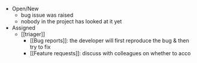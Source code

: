 - Open/New
	- bug issue was raised
	- nobody in the project has looked at it yet
- Assigned
	- [[triager]]
		- [[Bug reports]]: the developer will first reproduce the bug & then try to fix
		- [[Feature requests]]: discuss with colleagues on whether to acco